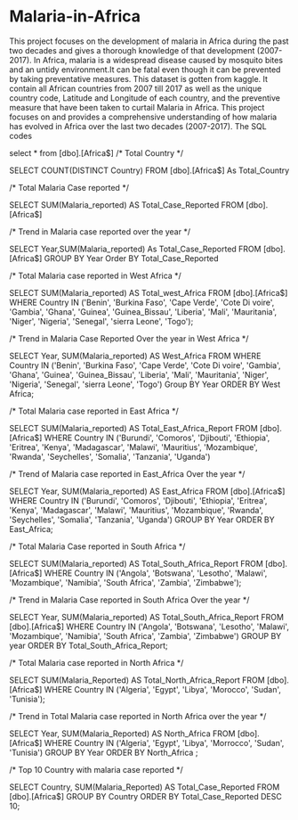 # Malaria-in-Africa
This project focuses on the development of malaria in Africa during the past two decades and gives a thorough knowledge of that development (2007-2017).
In Africa, malaria is a widespread disease caused by mosquito bites and an untidy environment.It can be fatal even though it can be prevented by taking preventative measures. This dataset is gotten from kaggle. It contain all African countries from 2007 till 2017 as well as the unique country code, Latitude and Longitude of each country, and the preventive measure that have been taken to curtail Malaria in Africa. This project focuses on and provides a comprehensive understanding of how malaria has evolved in Africa over the last two decades (2007-2017).
 The SQL codes 
 
 select * from [dbo].[Africa$]
/*  Total Country */

SELECT COUNT(DISTINCT Country) FROM [dbo].[Africa$] As Total_Country

/* Total Malaria Case reported */

SELECT SUM(Malaria_reported) AS Total_Case_Reported FROM [dbo].[Africa$]

/* Trend in Malaria case reported over the year */

SELECT Year,SUM(Malaria_reported) As Total_Case_Reported FROM [dbo].[Africa$] GROUP BY Year Order BY Total_Case_Reported

/* Total Malaria case reported in West Africa */

SELECT  SUM(Malaria_reported) AS Total_west_Africa FROM [dbo].[Africa$] WHERE Country IN ('Benin',  'Burkina Faso',  'Cape Verde',  'Cote Di voire', 'Gambia',  'Ghana', 'Guinea', 'Guinea_Bissau', 'Liberia',  'Mali',  'Mauritania',  'Niger',  'Nigeria', 'Senegal',  'sierra Leone',  'Togo');

/*  Trend in Malaria Case Reported Over the year in West Africa */

SELECT Year, SUM(Malaria_reported) AS West_Africa FROM WHERE Country IN ('Benin',  'Burkina Faso',  'Cape Verde',  'Cote Di voire', 'Gambia',  'Ghana', 'Guinea', 'Guinea_Bissau', 'Liberia',  'Mali',  'Mauritania',  'Niger',  'Nigeria', 'Senegal',  'sierra Leone',  'Togo') Group BY Year ORDER BY West Africa;

/* Total Malaria case reported in East Africa */

SELECT SUM(Malaria_reported) AS Total_East_Africa_Report FROM [dbo].[Africa$] WHERE Country IN ('Burundi', 'Comoros', 'Djibouti', 'Ethiopia', 'Eritrea', 'Kenya', 'Madagascar',  'Malawi',  'Mauritius',  'Mozambique',  'Rwanda',  'Seychelles', 'Somalia',  'Tanzania',  'Uganda')

/* Trend of Malaria case reported in East_Africa Over the year */

SELECT Year, SUM(Malaria_reported) AS East_Africa FROM [dbo].[Africa$] WHERE Country IN ('Burundi', 'Comoros', 'Djibouti', 'Ethiopia', 'Eritrea', 'Kenya', 'Madagascar',  'Malawi',  'Mauritius',  'Mozambique',  'Rwanda',  'Seychelles', 'Somalia',  'Tanzania',  'Uganda') GROUP BY Year ORDER BY East_Africa;

/* Total Malaria Case reported in South Africa */

SELECT SUM(Malaria_reported) AS Total_South_Africa_Report FROM [dbo].[Africa$] WHERE Country IN ('Angola', 'Botswana', 'Lesotho', 'Malawi', 'Mozambique',  'Namibia',  'South Africa',  'Zambia',  'Zimbabwe');

/* Trend in Malaria Case reported in South Africa Over the year */

SELECT Year, SUM(Malaria_reported) AS Total_South_Africa_Report FROM [dbo].[Africa$] WHERE Country IN ('Angola', 'Botswana', 'Lesotho', 'Malawi', 'Mozambique',  'Namibia',  'South Africa',  'Zambia',  'Zimbabwe') GROUP BY year ORDER BY Total_South_Africa_Report;

/* Total Malaria case reported in North Africa */

SELECT SUM(Malaria_Reported) AS Total_North_Africa_Report FROM [dbo].[Africa$] WHERE Country IN ('Algeria', 'Egypt', 'Libya',  'Morocco',  'Sudan',  'Tunisia');

/* Trend in Total Malaria case reported in North Africa over the year */

SELECT Year, SUM(Malaria_Reported) AS North_Africa FROM [dbo].[Africa$] WHERE Country IN  ('Algeria', 'Egypt', 'Libya', 'Morrocco',  'Sudan', 'Tunisia') GROUP BY Year ORDER BY North_Africa ;

/* Top 10 Country with malaria case reported */

SELECT Country, SUM(Malaria_Reported) AS Total_Case_Reported FROM [dbo].[Africa$] GROUP BY Country ORDER BY Total_Case_Reported DESC  10;

